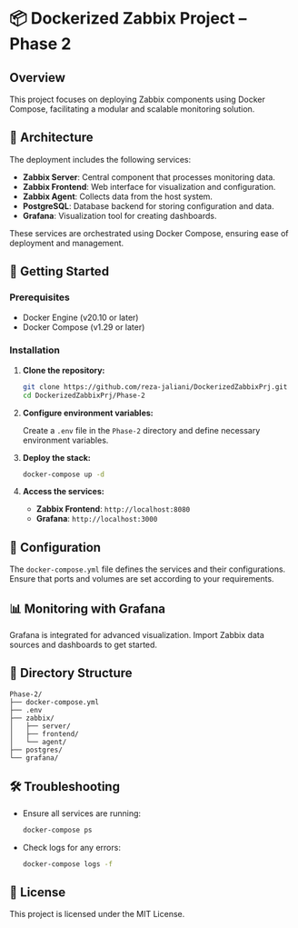# 📦 Dockerized Zabbix Project – Phase 2

## Overview

This project focuses on deploying Zabbix components using Docker Compose, facilitating a modular and scalable monitoring solution.

## 🧱 Architecture

The deployment includes the following services:

- **Zabbix Server**: Central component that processes monitoring data.
- **Zabbix Frontend**: Web interface for visualization and configuration.
- **Zabbix Agent**: Collects data from the host system.
- **PostgreSQL**: Database backend for storing configuration and data.
- **Grafana**: Visualization tool for creating dashboards.

These services are orchestrated using Docker Compose, ensuring ease of deployment and management.

## 🚀 Getting Started

### Prerequisites

- Docker Engine (v20.10 or later)
- Docker Compose (v1.29 or later)

### Installation

1. **Clone the repository:**

   ```bash
   git clone https://github.com/reza-jaliani/DockerizedZabbixPrj.git
   cd DockerizedZabbixPrj/Phase-2
   ```

2. **Configure environment variables:**

   Create a `.env` file in the `Phase-2` directory and define necessary environment variables.

3. **Deploy the stack:**

   ```bash
   docker-compose up -d
   ```

4. **Access the services:**

   - **Zabbix Frontend**: `http://localhost:8080`
   - **Grafana**: `http://localhost:3000`

## 🔧 Configuration

The `docker-compose.yml` file defines the services and their configurations. Ensure that ports and volumes are set according to your requirements.

## 📊 Monitoring with Grafana

Grafana is integrated for advanced visualization. Import Zabbix data sources and dashboards to get started.

## 📁 Directory Structure

```plaintext
Phase-2/
├── docker-compose.yml
├── .env
├── zabbix/
│   ├── server/
│   ├── frontend/
│   └── agent/
├── postgres/
└── grafana/
```

## 🛠️ Troubleshooting

- Ensure all services are running:

  ```bash
  docker-compose ps
  ```

- Check logs for any errors:

  ```bash
  docker-compose logs -f
  ```

## 📄 License

This project is licensed under the MIT License.
